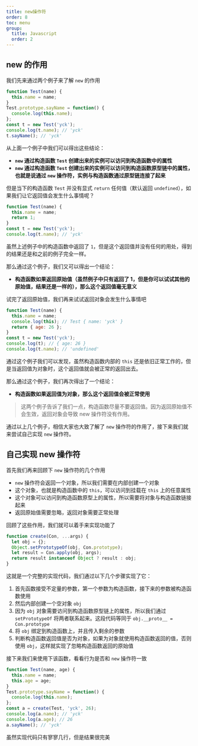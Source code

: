 ```yaml
---
title: new操作符
order: 8
toc: menu
group:
  title: Javascript
  order: 2
---
```


## new 的作用

我们先来通过两个例子来了解 `new` 的作用

```javascript
function Test(name) {
  this.name = name;
}
Test.prototype.sayName = function() {
  console.log(this.name);
};
const t = new Test('yck');
console.log(t.name); // 'yck'
t.sayName(); // 'yck'
```

从上面一个例子中我们可以得出这些结论：

- **`new` 通过构造函数 `Test` 创建出来的实例可以访问到构造函数中的属性**
- **`new` 通过构造函数 `Test` 创建出来的实例可以访问到构造函数原型链中的属性，也就是说通过 `new` 操作符，实例与构造函数通过原型链连接了起来**

但是当下的构造函数 `Test` 并没有显式 `return` 任何值（默认返回 `undefined`），如果我们让它返回值会发生什么事情呢？

```javascript
function Test(name) {
  this.name = name;
  return 1;
}
const t = new Test('yck');
console.log(t.name); // 'yck'
```

虽然上述例子中的构造函数中返回了 `1`，但是这个返回值并没有任何的用处，得到的结果还是和之前的例子完全一样。

那么通过这个例子，我们又可以得出一个结论：

- **构造函数如果返回原始值（虽然例子中只有返回了 1，但是你可以试试其他的原始值，结果还是一样的），那么这个返回值毫无意义**

试完了返回原始值，我们再来试试返回对象会发生什么事情吧

```javascript
function Test(name) {
  this.name = name;
  console.log(this); // Test { name: 'yck' }
  return { age: 26 };
}
const t = new Test('yck');
console.log(t); // { age: 26 }
console.log(t.name); // 'undefined'
```

通过这个例子我们可以发现，虽然构造函数内部的 `this` 还是依旧正常工作的，但是当返回值为对象时，这个返回值就会被正常的返回出去。

那么通过这个例子，我们再次得出了一个结论：

- **构造函数如果返回值为对象，那么这个返回值会被正常使用**

> 这两个例子告诉了我们一点，构造函数尽量不要返回值。因为返回原始值不会生效，返回对象会导致 new 操作符没有作用。

通过以上几个例子，相信大家也大致了解了 `new` 操作符的作用了，接下来我们就来尝试自己实现 `new` 操作符。

## 自己实现 new 操作符

首先我们再来回顾下 `new` 操作符的几个作用

- `new` 操作符会返回一个对象，所以我们需要在内部创建一个对象
- 这个对象，也就是构造函数中的 `this`，可以访问到挂载在 `this` 上的任意属性
- 这个对象可以访问到构造函数原型上的属性，所以需要将对象与构造函数链接起来
- 返回原始值需要忽略，返回对象需要正常处理

回顾了这些作用，我们就可以着手来实现功能了

```javascript
function create(Con, ...args) {
  let obj = {};
  Object.setPrototypeOf(obj, Con.prototype);
  let result = Con.apply(obj, args);
  return result instanceof Object ? result : obj;
}
```

这就是一个完整的实现代码，我们通过以下几个步骤实现了它：

1. 首先函数接受不定量的参数，第一个参数为构造函数，接下来的参数被构造函数使用
2. 然后内部创建一个空对象 `obj`
3. 因为 `obj` 对象需要访问到构造函数原型链上的属性，所以我们通过 `setPrototypeOf` 将两者联系起来。这段代码等同于 `obj.__proto__ = Con.prototype`
4. 将 `obj` 绑定到构造函数上，并且传入剩余的参数
5. 判断构造函数返回值是否为对象，如果为对象就使用构造函数返回的值，否则使用 `obj`，这样就实现了忽略构造函数返回的原始值

接下来我们来使用下该函数，看看行为是否和 `new` 操作符一致

```javascript
function Test(name, age) {
  this.name = name;
  this.age = age;
}
Test.prototype.sayName = function() {
  console.log(this.name);
};
const a = create(Test, 'yck', 26);
console.log(a.name); // 'yck'
console.log(a.age); // 26
a.sayName(); // 'yck'
```

虽然实现代码只有寥寥几行，但是结果很完美
